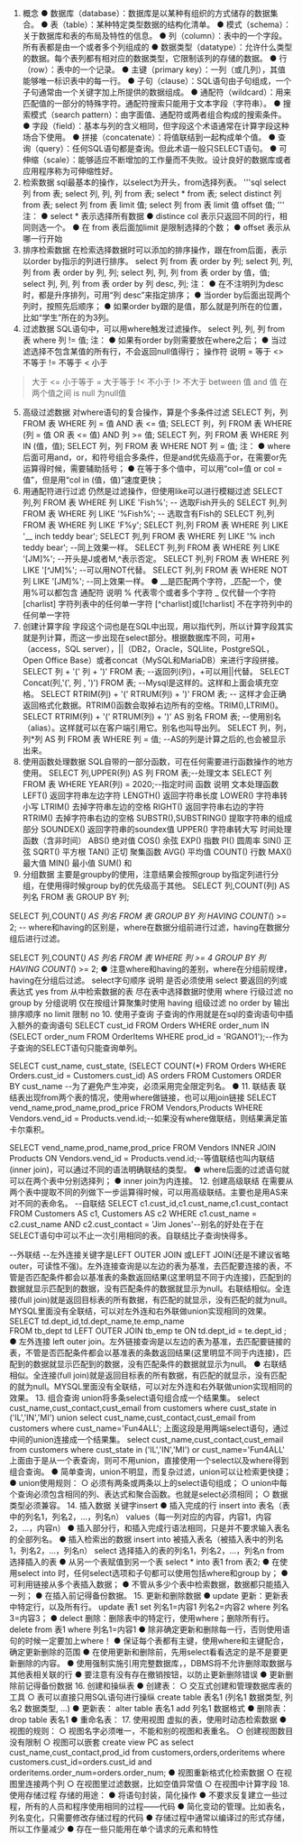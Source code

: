 1. 概念
● 数据库（database）：数据库是以某种有组织的方式储存的数据集合。
● 表（table）：某种特定类型数据的结构化清单。
● 模式（schema）：关于数据库和表的布局及特性的信息。
● 列（column）：表中的一个字段。所有表都是由一个或者多个列组成的
● 数据类型（datatype）：允许什么类型的数据。每个表列都有相对应的数据类型，它限制该列的存储的数据。
● 行（row）：表中的一个记录。
● 主键（primary key）：一列（或几列），其值能够唯一标识表中的每一行。
● 子句（clause）：SQL语句由子句组成，一个子句通常由一个关键字加上所提供的数据组成。
● 通配符（wildcard）：用来匹配值的一部分的特殊字符。通配符搜索只能用于文本字段（字符串）。
● 搜索模式（search pattern）：由字面值、通配符或两者组合构成的搜索条件。
● 字段（field）：基本与列的含义相同，但字段这个术语通常在计算字段这种场合下使用。
● 拼接（concatenate）：将值联结到一起构成单个值。
● 查询（query）：任何SQL语句都是查询。但此术语一般只SELECT语句。
● 可伸缩（scale）：能够适应不断增加的工作量而不失败。设计良好的数据库或者应用程序称为可伸缩性好。
2. 检索数据
sql最基本的操作，以select为开头，from选择列表。
'''sql
select 列 from 表;
select 列, 列, 列 from 表;
select * from 表;
select distinct 列 from 表;
select 列 from 表 limit 值;
select 列 from 表 limit 值 offset 值;
'''
注：
● select * 表示选择所有数据
● distince col 表示只返回不同的行，相同则选一个。
● 在 from 表后面加limit 是限制选择的个数；
● offset 表示从哪一行开始
3. 排序检索数据
在检索选择数据时可以添加的排序操作，跟在from后面，表示以order by指示的列进行排序。
select 列 from 表 order by 列;
select 列, 列, 列 from 表 order by 列, 列;
select 列, 列, 列 from 表 order by 值，值;
select 列, 列, 列 from 表 order by 列 desc, 列;
注：
● 在不注明列为desc时，都是升序排列，可用“列 desc”来指定排序；
● 当order by后面出现两个列时，按照先后顺序；
● 如果order by跟的是值，那么就是列所在的位置，比如“学生”所在的为3列。
4. 过滤数据
SQL语句中，可以用where触发过滤操作。
select 列, 列, 列 from 表 where 列 != 值;
注：
● 如果有order by则需要放在where之后；
● 当过滤选择不包含某值的所有行，不会返回null值得行；
操作符	说明
=	等于
<>	不等于
!=	不等于
<	小于
>	大于
<=	小于等于
>=	大于等于
!<	不小于
!>	不大于
between 值 and 值	在两个值之间
is null	为null值
5. 高级过滤数据
对where语句的复合操作，算是个多条件过滤
SELECT 列，列 FROM 表 WHERE 列 = 值 AND 表 <= 值;
SELECT 列，列 FROM 表 WHERE (列 = 值 OR 表 <= 值) AND 列 >= 值; 
SELECT 列，列 FROM 表 WHERE 列 IN (值，值); 
SELECT 列，列 FROM 表 WHERE NOT 列 = 值;
注：
● where后面可用and，or，和符号组合多条件，但是and优先级高于or，在需要or先运算得时候，需要辅助括号；
● 在等于多个值中，可以用“col=值 or col =值”，但是用“col in (值，值)”速度更快；
6. 用通配符进行过滤
仍然是过滤操作，但使用like可以进行模糊过滤
SELECT 列,列 FROM 表 WHERE 列 LIKE 'Fish%'; -- 选取Fish开头的
SELECT 列,列 FROM 表 WHERE 列 LIKE '%Fish%'; -- 选取含有Fish的
SELECT 列,列 FROM 表 WHERE 列 LIKE 'F%y';
SELECT 列,列 FROM 表 WHERE 列 LIKE '__ inch teddy bear'; 
SELECT 列,列 FROM 表 WHERE 列 LIKE '% inch teddy bear'; --同上效果一样。
SELECT 列,列 FROM 表 WHERE 列 LIKE '[JM]%'; --开头是J或者M,^表示否定。
SELECT 列,列 FROM 表 WHERE 列 LIKE '[^JM]%'; --可以用NOT代替。
SELECT 列,列 FROM 表 WHERE NOT 列 LIKE '[JM]%'; --同上效果一样。
● __是匹配两个字符，_匹配一个，使用%可以都包含
通配符	说明
%	代表零个或者多个字符
_	仅代替一个字符
[charlist]	字符列表中的任何单一字符
[^charlist]或[!charlist]	不在字符列中的任何单一字符
7. 创建计算字段
字段这个词也是在SQL中出现，用以指代列，所以计算字段其实就是列计算，而这一步出现在select部分。根据数据库不同，可用+（access，SQL server），||（DB2，Oracle，SQLlite，PostgreSQL，Open Office Base）或者concat（MySQL和MariaDB）来进行字段拼接。
SELECT 列 + '(' 列 + ')' FROM 表; --返回列(列)，+可以用||代替。
SELECT Concat(列,'(', 列 , ')') FROM 表; --Mysql是这样的。这样和上面会填充空格。
SELECT RTRIM(列) + '(' RTRUM(列) + ')' FROM 表; -- 这样才会正确返回格式化数据。RTRIM()函数会取掉右边所有的空格。TRIM(),LTRIM()。
SELECT RTRIM(列) + '(' RTRUM(列) + ')' AS 别名 FROM 表; --使用别名（alias）。这样就可以在客户端引用它。别名也叫导出列。
SELECT 列，列，列*列 AS 列 FROM 表 WHERE 列 = 值; --AS的列是计算之后的,也会被显示出来。
8. 使用函数处理数据
SQL自带的一部分函数，可在任何需要进行函数操作的地方使用。
SELECT 列,UPPER(列) AS 列 FROM 表;--处理文本
SELECT 列 FROM 表 WHERE YEAR(列) = 2020;--指定时间
	函数	说明
文本处理函数	LEFT()	返回字符串左边字符
LENGTH()	返回字符串长度
LOWER()	字符串转小写
LTRIM()	去掉字符串左边的空格
RIGHT()	返回字符串右边的字符
RTRIM()	去掉字符串右边的空格
SUBSTR(),SUBSTRING()	提取字符串的组成部分
SOUNDEX()	返回字符串的soundex值
UPPER()	字符串转大写
时间处理函数（含非时间）	ABS()	绝对值
COS()	余弦
EXP()	指数
PI()	圆周率
SIN()	正弦
SQRT()	平方根
TAN()	正切
聚集函数	AVG()	平均值
COUNT()	行数
MAX()	最大值
MIN()	最小值
SUM()	和
9. 分组数据
主要是groupby的使用，注意结果会按照group by指定列进行分组，在使用得时候group by的优先级高于其他。
SELECT 列,COUNT(列) AS 列名
FROM 表
GROUP BY 列;

SELECT 列,COUNT(*) AS 列名
FROM 表
GROUP BY 列
HAVING COUNT(*) >= 2; -- where和having的区别是，where在数据分组前进行过滤，having在数据分组后进行过滤。

SELECT 列,COUNT(*) AS 列名
FROM 表
WHERE 列 >= 4
GROUP BY 列
HAVING COUNT(*) >= 2;
● 注意where和having的差别，where在分组前规律，having在分组后过滤。
select字句顺序	说明	是否必须使用
select	要返回的列或表达式	yes
from	从中检索数据的表	尽在表中选择数据时使用
where	行级过滤	no
group by	分组说明	仅在按组计算聚集时使用
having	组级过滤	no
order by	输出排序顺序	no
limit	限制	no
10. 使用子查询
子查询的作用就是在sql的查询语句中插入额外的查询语句
SELECT cust_id FROM Orders
WHERE order_num IN (SELECT order_num FROM OrderItems WHERE prod_id = 'RGANO1');--作为子查询的SELECT语句只能查询单列。

SELECT cust_name,
       cust_state,
       (SELECT COUNT(*)
       FROM Orders
       WHERE Orders.cust_id = Customers.cust_id) AS orders
FROM Customers
ORDER BY cust_name --为了避免产生冲突，必须采用完全限定列名。
● 
11. 联结表
联结表出现from两个表的情况，使用where做链接，也可以用join链接
SELECT vend_name,prod_name,prod_price
FROM Vendors,Products
WHERE Vendors.vend_id = Products.vend.id;--如果没有where做联结，则结果满足笛卡尔乘积。

SELECT vend_name,prod_name,prod_price
FROM Vendors
INNER JOIN Products ON Vendors.vend_id = Products.vend.id;--等值联结也叫内联结(inner join)，可以通过不同的语法明确联结的类型。
● where后面的过滤语句就可以在两个表中分别选择列；
● inner join为内连接。
12. 创建高级联结
在需要从两个表中提取不同的列做下一步运算得时候，可以用高级联结。主要也是用AS来对不同的表命名。
--自联结
SELECT c1.cust_id,c1.cust_name,c1.cust_contact
FROM Customers AS c1, Customers AS c2
WHERE c1.cust_name = c2.cust_name
AND c2.cust_contact = 'Jim Jones'--别名的好处在于在SELECT语句中可以不止一次引用相同的表。自联结比子查询快得多。

--外联结
--左外连接关键字是LEFT OUTER JOIN 或LEFT JOIN(还是不建议省略outer，可读性不强)。左外连接查询是以左边的表为基准，去匹配要连接的表，不管是否匹配条件都会以基准表的条数返回结果(这里明显不同于内连接)，匹配到的数据就显示匹配到的数据，没有匹配条件的数据就显示为null。右联结相似。全连接(full join)就是返回目标表的所有数据，有匹配的就显示，没有匹配的就为null。MYSQL里面没有全联结，可以对左外连和右外联做union实现相同的效果。
SELECT td.dept_id,td.dept_name,te.emp_name  
FROM tb_dept td
LEFT OUTER JOIN tb_emp te
ON td.dept_id = te.dept_id ;
● 左外连接 left outer join。左外链接查询是以左边的表为基准，去匹配要链接的表，不管是否匹配条件都会以基准表的条数返回结果(这里明显不同于内连接)，匹配到的数据就显示匹配到的数据，没有匹配条件的数据就显示为null。
● 右联结相似。全连接(full join)就是返回目标表的所有数据，有匹配的就显示，没有匹配的就为null。MYSQL里面没有全联结，可以对左外连和右外联做union实现相同的效果。
13. 组合查询
union将多条select语句组合成一个结果集。
select cust_name,cust_contact,cust_email
from customers
where cust_state in ('IL','IN','MI')
union
select cust_name,cust_contact,cust_email
from customers
where cust_name='Fun4ALL';
上面这段是用两端select语句，通过中间的union连接成一个结果集。
select cust_name,cust_contact,cust_email
from customers
where cust_state in ('IL','IN','MI')
or cust_name='Fun4ALL'
上面由于是从一个表查询，则可不用union，直接使用一个select以及where得到组合查询。
● 简单查询，union不明显，而复杂过滤，union可以让检索更快捷；
● union使用规则：
  ○ 必须有两条或两条以上的select语句组成；
  ○ union中每个查询必须包含相同的列、表达式和聚合函数。也就是select必须相同；
  ○ 数据类型必须兼容。
14. 插入数据
关键字insert
● 插入完成的行
insert into 表名（表中的列名1，列名2，...，列名n）
values（每一列对应的内容，内容1，内容2，...，内容n）
● 插入部分行，和插入完成行语法相同，只是并不要求输入表名的全部列名。
● 插入检索出的数据
insert into 被插入表名（被插入表中的列名1，列名2，...，列名n）
select 选择插入的表的列名1，列名2，...，列名n
from 选择插入的表
● 从另一个表赋值到另一个表
select * into 表1 from 表2;
● 在使用select into 时，任何select选项和子句都可以使用包括where和group by；
● 可利用链接从多个表插入数据；
● 不管从多少个表中检索数据，数据都只能插入一列；
● 在插入前记得备份数据。
15. 更新和删除数据
● update 更新：更新表中特定行，以及所有行。
update 表1
set 列名1=内容1
列名2=内容2
where 列名3=内容3；
● delect 删除：删除表中的特定行，使用where；删除所有行。
delete from 表1
where 列名1=内容1
● 除非确定更新和删除每一行，否则使用语句的时候一定要加上where！
● 保证每个表都有主键，使用where和主键配合，确定更新删除的范围
● 在使用更新和删除前，先用select看看选定的是不是要更新删除的内容。
● 使用强制实施引用完整数据库，，DBMS将不允许删除取数据与其他表相关联的行
● 要注意有没有存在撤销按钮，以防止更新删除错误
● 更新删除前记得备份数据
16. 创建和操纵表
● 创建表：
  ○ 交互式创建和管理数据库表的工具
  ○ 表可以直接只用SQL语句进行操纵
create table 表名1 (列名1 数据类型, 列名2 数据类型, ...)
● 更新表：
alter table 表名1 
add 列名1 数据格式 
● 删除表：
drop table 表名1
● 重命名表：
17. 使用视图
虚拟的表，使用时动态检索数据
● 视图的规则：
  ○ 视图名字必须唯一，不能和别的视图和表重名。
  ○ 创建视图数目没有限制
  ○ 视图可以嵌套
create view PC as
select cust_name,cust_contact,prod_id
from customers,orders,orderitems
where customers.cust_id=orders.cust_id
and orderitems.order_num=orders.order_num;
● 视图重新格式化检索数据
  ○ 在视图里连接两个列
  ○ 在视图里过滤数据，比如空值异常值
  ○ 在视图中计算字段
18. 使用存储过程
存储的用途：
● 将语句封装，简化操作
● 不要求反复建立一些过程，所有的人员和程序使用相同的过程——代码
● 简化变动的管理。比如表名，列名变化，只需要修改存储过程的代码
● 存储过程中通常以编译过的形式存储，所以工作量减少
● 存在一些只能用在单个请求的元素和特性
